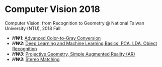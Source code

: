 # Computer Vision 2018
Computer Vision: from Recognition to Geometry @ National Taiwan University (NTU), 2018 Fall

* ***HW1***: [Advanced Color-to-Gray Conversion](https://github.com/fanoping/Computer-Vision/tree/master/hw1)
* ***HW2***: [Deep Learning and Machine Learning Basics: PCA, LDA, Object Recognition](https://github.com/fanoping/Computer-Vision/tree/master/hw2)
* ***HW3***: [Projective Geometry, Simple Augmented Reality (AR)](https://github.com/fanoping/Computer-Vision/tree/master/hw3)
* ***HW3***: [Stereo Matching](https://github.com/fanoping/Computer-Vision/tree/master/hw4)
